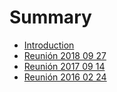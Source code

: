 # Summary

* [Introduction](README.md)
* [Reunión 2018 09 27](reunion-2018-09-27.md)
* [Reunión 2017 09 14](reunion-2017-09-14.md)
* [Reunión 2016 02 24](reunion-2016-02-24.md)

